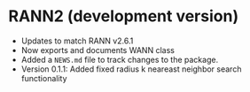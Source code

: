 # RANN2 (development version)

* Updates to match RANN v2.6.1
* Now exports and documents WANN class
* Added a `NEWS.md` file to track changes to the package.
* Version 0.1.1: Added fixed radius k neareast neighbor search functionality
